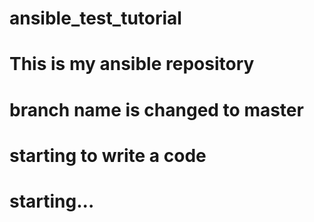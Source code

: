 # ansible_test_tutorial
# This is my ansible repository
# branch name is changed to master
# starting to write a code
# starting... 
